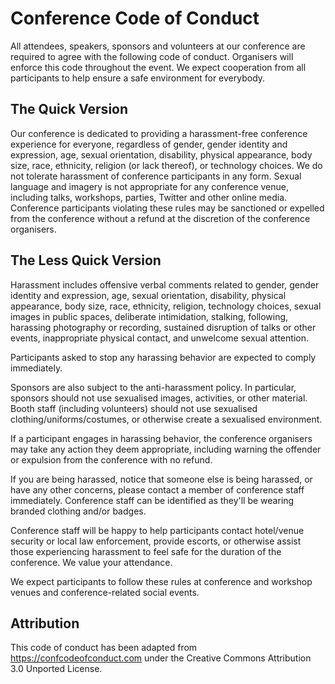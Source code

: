 # Conference Code of Conduct

All attendees, speakers, sponsors and volunteers at our conference are required to agree with the following code of
conduct. Organisers will enforce this code throughout the event. We expect cooperation from all participants to help
ensure a safe environment for everybody.

## The Quick Version

Our conference is dedicated to providing a harassment-free conference experience for everyone, regardless of gender,
gender identity and expression, age, sexual orientation, disability, physical appearance, body size, race, ethnicity,
religion (or lack thereof), or technology choices. We do not tolerate harassment of conference participants in any form.
Sexual language and imagery is not appropriate for any conference venue, including talks, workshops, parties, Twitter
and other online media. Conference participants violating these rules may be sanctioned or expelled from the conference
without a refund at the discretion of the conference organisers.

## The Less Quick Version

Harassment includes offensive verbal comments related to gender, gender identity and expression, age, sexual
orientation, disability, physical appearance, body size, race, ethnicity, religion, technology choices, sexual images in
public spaces, deliberate intimidation, stalking, following, harassing photography or recording, sustained disruption of
talks or other events, inappropriate physical contact, and unwelcome sexual attention.

Participants asked to stop any harassing behavior are expected to comply immediately.

Sponsors are also subject to the anti-harassment policy. In particular, sponsors should not use sexualised images,
activities, or other material. Booth staff (including volunteers) should not use sexualised clothing/uniforms/costumes,
or otherwise create a sexualised environment.

If a participant engages in harassing behavior, the conference organisers may take any action they deem appropriate,
including warning the offender or expulsion from the conference with no refund.

If you are being harassed, notice that someone else is being harassed, or have any other concerns, please contact a
member of conference staff immediately. Conference staff can be identified as they'll be wearing branded clothing and/or
badges.

Conference staff will be happy to help participants contact hotel/venue security or local law enforcement, provide
escorts, or otherwise assist those experiencing harassment to feel safe for the duration of the conference. We value
your attendance.

We expect participants to follow these rules at conference and workshop venues and conference-related social events.

## Attribution

This code of conduct has been adapted from https://confcodeofconduct.com under the Creative Commons Attribution 3.0
Unported License.